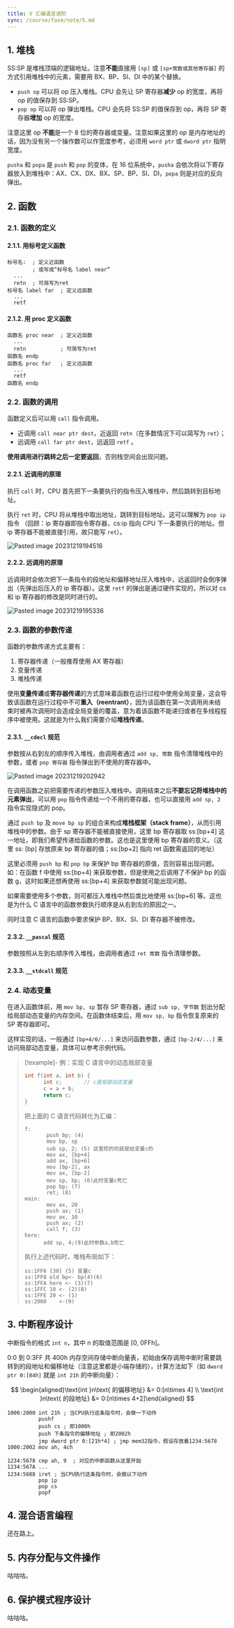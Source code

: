 ```yaml
---
title: V 汇编语言进阶
sync: /course/fasm/note/5.md
---
```


## 1. 堆栈

SS:SP 是堆栈顶端的逻辑地址。注意**不能**直接用 `[sp]` 或 `[sp+常数或其他寄存器]` 的方式引用堆栈中的元素，需要用 BX、BP、SI、DI 中的某个替换。

- `push op` 可以将 op 压入堆栈。CPU 会先让 SP 寄存器**减少** op 的宽度，再将 op 的值保存到 SS:SP。
- `pop op` 可以将 op 弹出堆栈。CPU 会先将 SS:SP 的值保存到 op，再将 SP 寄存器**增加** op 的宽度。

注意这里 op **不能**是一个 8 位的寄存器或变量。注意如果这里的 op 是内存地址的话，因为没有另一个操作数可以作宽度参考，必须用 `word ptr` 或 `dword ptr` 指明宽度。

`pusha` 和 `popa` 是 `push` 和 `pop` 的变体，在 16 位系统中，`pusha` 会依次将以下寄存器放入到堆栈中：AX、CX、DX、BX、SP、BP、SI、DI，`popa` 则是对应的反向弹出。

## 2. 函数

### 2.1. 函数的定义

#### 2.1.1. 用标号定义函数

```armasm
标号名:  ; 定义近函数
        ; 或写成“标号名 label near”
  ...
  retn  ; 可简写为ret
标号名 label far  ; 定义远函数
  ...
  retf
```

#### 2.1.2. 用 proc 定义函数

```armasm
函数名 proc near  ; 定义近函数
  ...
  retn           ; 可简写为ret
函数名 endp
函数名 proc far   ; 定义远函数
  ...
  retf
函数名 endp
```

### 2.2. 函数的调用

函数定义后可以用 `call` 指令调用。

- 近调用 `call near ptr dest`，近返回 `retn`（在多数情况下可以简写为 `ret`）；
- 远调用 `call far ptr dest`，远返回 `retf` 。

**使用调用进行跳转之后一定要返回**，否则栈空间会出现问题。

#### 2.2.1. 近调用的原理

执行 `call` 时，CPU 首先把下一条要执行的指令压入堆栈中，然后跳转到目标地址。

执行 `ret` 时，CPU 将从堆栈中取出地址，跳转到目标地址。这可以理解为 `pop ip` 指令 （回顾：ip 寄存器即指令寄存器，cs:ip 指向 CPU 下一条要执行的地址。但 ip 寄存器不能被直接引用，故只能写 `ret`）。

![Pasted image 20231219194516](https://img.memset0.cn/2024/02/08/9MBYnAqu.png)

#### 2.2.2. 远调用的原理

远调用时会依次把下一条指令的段地址和偏移地址压入堆栈中，远返回时会倒序弹出（先弹出后压入的 ip 寄存器）。这里 `retf` 的弹出是通过硬件实现的，所以对 cs 和 ip 寄存器的修改是同时进行的。

![Pasted image 20231219195336](https://img.memset0.cn/2024/02/08/ghGy5rFZ.png)

### 2.3. 函数的参数传递

函数的参数传递方式主要有：

1. 寄存器传递（一般推荐使用 AX 寄存器）
2. 变量传递
3. 堆栈传递

使用**变量传递**或**寄存器传递**的方式意味着函数在运行过程中使用全局变量，这会导致该函数在运行过程中不可**重入（reentrant）**，因为该函数在第一次调用尚未结束时被再次调用时会造成全局变量的覆盖，意为着该函数不能递归或者在多线程程序中被使用。这就是为什么我们需要介绍**堆栈传递**。

#### 2.3.1. `__cdecl` 规范

参数按从右到左的顺序传入堆栈，由调用者通过 `add sp, 常数` 指令清理堆栈中的参数，或者 `pop 寄存器` 指令弹出到不使用的寄存器中。

![Pasted image 20231219202942](https://img.memset0.cn/2024/02/08/3bZl4zil.png)

在调用函数之前把需要传递的参数压入堆栈中。调用结束之后**不要忘记将堆栈中的元素弹出**，可以用 `pop` 指令传递给一个不用的寄存器，也可以直接用 `add sp, 2` 指令实现隐式的 pop。

通过 `push bp` 及 `move bp sp` 的组合来构成**堆栈框架（stack frame）**，从而引用堆栈中的参数。由于 sp 寄存器不能被直接使用，这里 bp 寄存器取 ss:[bp+4] 这一地址，即我们希望传递给函数的参数。这也是这里使用 bp 寄存器的意义。（这里 ss: [bp] 存放原来 bp 寄存器的值；ss:[bp+2] 指向 ret 函数需返回的地址）

这里必须用 `push bp` 和 `pop bp` 来保护 bp 寄存器的原值，否则容易出现问题。如：在函数 f 中使用 ss:[bp+4] 来获取参数，但是使用之后调用了不保护 bp 的函数 g，这时如果还想再使用 ss:[bp+4] 来获取参数就可能出现问题。

如果需要使用多个参数，则可都压入堆栈中然后类比地使用 ss:[bp+6] 等。这也是为什么 C 语言中的函数参数执行顺序是从右到左的原因之一。

同时注意 C 语言的函数中要求保护 BP、BX、SI、DI 寄存器不被修改。

#### 2.3.2. `__pascal` 规范

参数按照从左到右顺序传入堆栈，由调用者通过 `ret 常数` 指令清理参数。

#### 2.3.3. `__stdcall` 规范

### 2.4. 动态变量

在进入函数体前，用 `mov bp, sp` 暂存 SP 寄存器，通过 `sub sp, 字节数` 划出分配给局部动态变量的内存空间。在函数体结束后，用 `mov sp, bp` 指令恢复原来的 SP 寄存器即可。

这样实现的话，一般通过 `[bp+4/6/...]` 来访问函数参数，通过 `[bp-2/4/...]` 来访问局部动态变量，具体可以参考示例代码。

> [!example]- 例：实现 C 语言中的动态局部变量
>
> ```c
> int f(int a, int b) {
>       int c;       // c是局部动态变量
>       c = a + b;
>       return c;
> }
> ```
>
> 把上面的 C 语言代码转化为汇编：
>
> ```armasm
> f:
>        push bp; (4)
>        mov bp, sp
>        sub sp, 2; (5) 这里挖的坑就是给变量c的
>        mov ax, [bp+4]
>        add ax, [bp+6]
>        mov [bp-2], ax
>        mov ax, [bp-2]
>        mov sp, bp; (6)此时变量c死亡
>        pop bp; (7)
>        ret; (8)
> main:
>        mov ax, 20
>        push ax; (1)
>        mov ax, 10
>        push ax; (2)
>        call f; (3)
> here:
>    	add sp, 4;(9)此时参数a,b死亡
> ```
>
> 执行上述代码时，堆栈布局如下：
>
> ```plain
> ss:1FF6 [30] (5) 变量c
> ss:1FF8 old bp<- bp(4)(6)
> ss:1FFA here <- (3)(7)
> ss:1FFC 10 <- (2)(8)
> ss:1FFE 20 <- (1)
> ss:2000    <-(9)
> ```

## 3. 中断程序设计

中断指令的格式 `int n`，其中 n 的取值范围是 [0, 0FFh]。

0:0 到 0:3FF 共 400h 内存空间存储中断向量表，初始由保存调用中断时需要跳转到的段地址和偏移地址（注意这里都是小端存储的），计算方法如下（如 `dword ptr 0:[84h]` 就是 `int 21h` 的中断向量）：

$$
\begin{aligned}\text{int }n\text{ 的偏移地址} &= 0:[n\times 4] \\
\text{int }n\text{ 的段地址} &= 0:[n\times 4+2]\end{aligned}
$$

```armasm
1000:2000 int 21h ; 当CPU执行这条指令时，会做一下动作
          pushf
          push cs ; 即1000h
          push 下条指令的偏移地址 ; 即2002h
          jmp dword ptr 0:[21h*4] ; jmp mem32指令，假设存放着1234:5678
1000:2002 mov ah, 4ch

1234:5678 cmp ah, 9  ; 对应的中断函数从这里开始
1234:567A ...
1234:5688 iret ; 当CPU执行这条指令时，会做以下动作
          pop ip
          pop cs
          popf
```

## 4. 混合语言编程

还在路上。

## 5. 内存分配与文件操作

咕咕咕。

## 6. 保护模式程序设计

咕咕咕。
